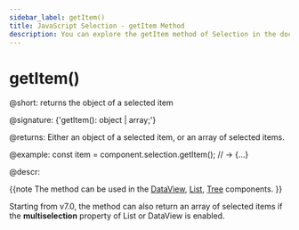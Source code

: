 ```yaml
---
sidebar_label: getItem()
title: JavaScript Selection - getItem Method 
description: You can explore the getItem method of Selection in the documentation of the DHTMLX JavaScript UI library. Browse developer guides and API reference, try out code examples and live demos, and download a free 30-day evaluation version of DHTMLX Suite.
---
```


# getItem()

@short: returns the object of a selected item

@signature: {'getItem(): object | array;'}

@returns:
Either an object of a selected item, or an array of selected items.

@example:
const item = component.selection.getItem();
// -> {…}

@descr:

{{note The method can be used in the [DataView](dataview/usage_selection.md), [List](list/usage_selection.md), [Tree](tree/usage_selection.md) components. }}

Starting from v7.0, the method can also return an array of selected items if the **multiselection** property of List or DataView is enabled.
